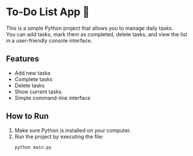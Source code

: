 # To-Do List App 📝

This is a simple Python project that allows you to manage daily tasks.  
You can add tasks, mark them as completed, delete tasks, and view the list in a user-friendly console interface.

## Features
- Add new tasks
- Complete tasks
- Delete tasks
- Show current tasks
- Simple command-line interface

## How to Run
1. Make sure Python is installed on your computer.
2. Run the project by executing the file:
   ```bash
   python main.py
